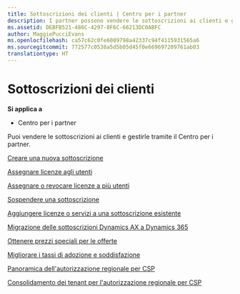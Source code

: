 ```yaml
---
title: Sottoscrizioni dei clienti | Centro per i partner
description: I partner possono vendere le sottoscrizioni ai clienti e gestirle tramite il Centro per i partner.
ms.assetid: DEBFB521-486C-4297-8F6C-66213DC0ABFC
author: MaggiePucciEvans
ms.openlocfilehash: ca57c62c0fe6089798a42337c94f4115931565a6
ms.sourcegitcommit: 772577c0538a5d5b05d45f0e669697209761ab03
translationtype: HT
---
```

# <a name="customer-subscriptions"></a>Sottoscrizioni dei clienti

**Si applica a**

-  Centro per i partner

Puoi vendere le sottoscrizioni ai clienti e gestirle tramite il Centro per i partner. 

[Creare una nuova sottoscrizione](create-a-new-subscription.md)

[Assegnare licenze agli utenti](assign-licenses-to-users.md)

[Assegnare o revocare licenze a più utenti](bulk-license-provisioning-for-multiple-users.md)

[Sospendere una sottoscrizione](suspend-a-subscription.md)

[Aggiungere licenze o servizi a una sottoscrizione esistente](add-licenses-or-services-to-an-existing-subscription.md)

[Migrazione delle sottoscrizioni Dynamics AX a Dynamics 365](manual-subscription-migration.md)

[Ottenere prezzi speciali per le offerte](get-special-pricing-for-offers.md)

[Migliorare i tassi di adozione e soddisfazione](increasing-adoption-and-satisfaction.md)

[Panoramica dell'autorizzazione regionale per CSP](regional-authorization-overview.md)

[Consolidamento dei tenant per l'autorizzazione regionale per CSP](csp-regional-authorization-tenant-consolidation.md)

 

 



